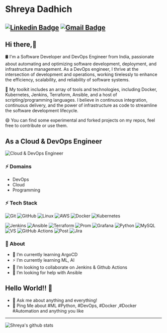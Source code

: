 # Shreya Dadhich
[![Linkedin Badge](https://img.shields.io/badge/-ShreyaDadhich-blue?style=flat-square&logo=Linkedin&logoColor=white&link=https://www.linkedin.com/in/shreya-dadhich-0566a1152/)](https://www.linkedin.com/in/shreya-dadhich-0566a1152/)
[![Gmail Badge](https://img.shields.io/badge/-shreya.dadhich59@gmail.com-c14438?style=flat-square&logo=Gmail&logoColor=white&link=mailto:shreya.dadhich59@gmail.com)](mailto:shreya.dadhich59@gmail.com)
---
## Hi there,👋           

🛢️ I'm a Software Developer and DevOps Engineer from India, passionate about automating and optimizing software development, deployment, and infrastructure management. As a DevOps engineer, I thrive at the intersection of development and operations, working tirelessly to enhance the efficiency, scalability, and reliability of software systems.</br>

🔧 My toolkit includes an array of tools and technologies, including Docker, Kubernetes, Jenkins, Terraform, Ansible, and a host of scripting/programming languages. I believe in continuous integration, continuous delivery, and the power of infrastructure as code to streamline the software development lifecycle.</br>

😄 You can find some experimental and forked projects on my repos, feel free to contribute or use them. 

## As a Cloud & DevOps Engineer
![Cloud & DevOps Engineer](https://simplecoding.dev/assets/devops.gif)
  ### ⚡ Domains
  - DevOps
  - Cloud
  - Programming

  ### ⚡ Tech Stack
  ![Git](https://img.shields.io/badge/GIT-E44C30?style=for-the-badge&logo=git&logoColor=white)
  ![GitHub](https://img.shields.io/badge/GitHub-100000?style=for-the-badge&logo=github&logoColor=white)
  ![Linux](https://img.shields.io/badge/Linux-FCC624?style=for-the-badge&logo=linux&logoColor=black)
  ![AWS](https://img.shields.io/badge/Amazon_AWS-FF9900?style=for-the-badge&logo=amazonaws&logoColor=white)
  ![Docker](https://img.shields.io/badge/docker-%230db7ed.svg?style=for-the-badge&logo=docker&logoColor=white)
  ![Kubernetes](https://img.shields.io/badge/kubernetes-%23326ce5.svg?style=for-the-badge&logo=kubernetes&logoColor=white)
  
  ![Jenkins](https://img.shields.io/badge/Jenkins-D24939?style=for-the-badge&logo=Jenkins&logoColor=white)
  ![Ansible](https://img.shields.io/badge/ansible-%231A1918.svg?style=for-the-badge&logo=ansible&logoColor=white)
  ![Terraform](https://img.shields.io/badge/terraform-%235835CC.svg?style=for-the-badge&logo=terraform&logoColor=white)
  ![Prom](https://img.shields.io/badge/Prometheus-E6522C?style=for-the-badge&logo=Prometheus&logoColor=white)
  ![Grafana](https://img.shields.io/badge/grafana-%23F46800.svg?style=for-the-badge&logo=grafana&logoColor=white)
  ![Python](https://img.shields.io/badge/-Python-000?style=for-the-badge&logo=python)
  ![MySQL](	https://img.shields.io/badge/MySQL-00000F?style=for-the-badge&logo=mysql&logoColor=white)
  ![VS](https://img.shields.io/badge/Visual_Studio_Code-0078D4?style=for-the-badge&logo=visual%20studio%20code&logoColor=white)
  ![GitHub Actions](https://img.shields.io/badge/-Github_Actions-2088FF?style=flat-square&logo=github-actions&logoColor=white)
  ![Post](https://img.shields.io/badge/Postman-FF6C37?style=for-the-badge&logo=postman&logoColor=white)
  ![Jira](https://img.shields.io/badge/-Jira-000?&style=for-the-badge&logo=Jira-Software&logoColor=0052CC)

  ### 🧐 About
  - 🌱 I’m currently learning ArgoCD
  - ⚡ I’m currently learning ML, AI
  - 👯 I’m looking to collaborate on Jenkins & Github Actions
  - 🤔 I’m looking for help with Ansible

## Hello World!! 🤔
- 💬 Ask me about anything and everything! 
- 💬 Ping Me about #ML #Python, #DevOps, #Docker ,#Docker #Automation and anything you like
---

![Shreya's github stats](https://github-readme-stats.vercel.app/api?username=ShreyaDadhich&&show_icons=true)
